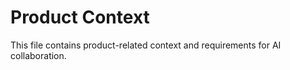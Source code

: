 # Product Context

This file contains product-related context and requirements for AI collaboration.

